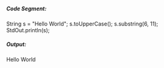 ##### Code Segment:
String s = "Hello World";
s.toUpperCase();
s.substring(6, 11);
StdOut.println(s);

##### Output:
Hello World
